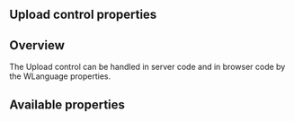 
## Upload control properties
			

<a name="NOTE1"></a>
<a name="NOTE1_1"></a>


## Overview
<a name="overview_ELTTEXTE000088"></a>
The Upload control can be handled in server code and in browser code by the WLanguage properties.

<a name="NOTE2"></a>
<a name="NOTE2_1"></a>


## Available properties
<a name="available_properties_ELTTEXTE000112"></a>
<a name="NOTE2_2"></a>
<a name="NOTE2_3"></a>


